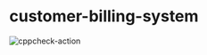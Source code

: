 # customer-billing-system
![cppcheck-action](https://github.com/99003186/customer-billing-system/workflows/cppcheck-action/badge.svg?branch=main)
